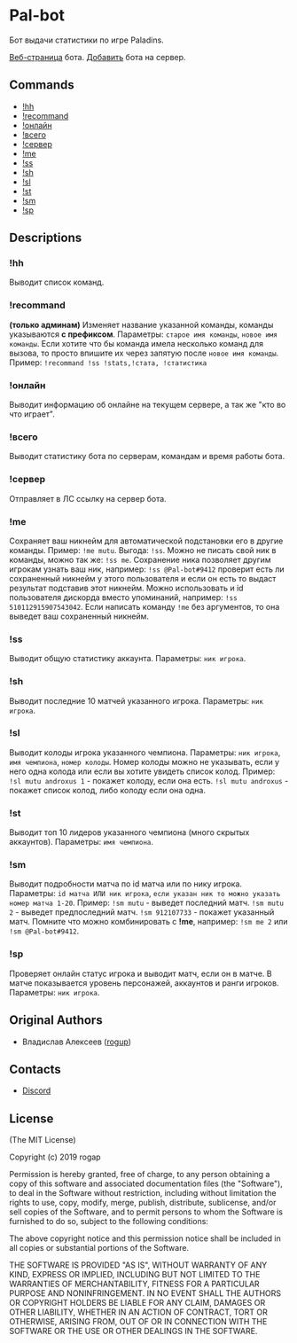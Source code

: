 # Pal-bot

Бот выдачи статистики по игре Paladins.

[Веб-страница](https://webmyself.ru/pal-bot/) бота. 
[Добавить](https://discordapp.com/oauth2/authorize?client_id=626327927050600448&permissions=247872&scope=bot) бота на сервер.

## Commands

* [!hh](#hh)
* [!recommand](#recommand)
* [!онлайн](#онлайн)
* [!всего](#всего)
* [!сервер](#сервер)
* [!me](#me)
* [!ss](#ss)
* [!sh](#sh)
* [!sl](#sl)
* [!st](#st)
* [!sm](#sm)
* [!sp](#sp)

## Descriptions

### !hh

Выводит список команд.

### !recommand

__(только админам)__ Изменяет название указанной команды, команды указываются __с префиксом__. Параметры: `старое имя команды`, `новое имя команды`. Если хотите что бы команда имела несколько команд для вызова, то просто впишите их через запятую после `новое имя команды`. Пример: `!recommand !ss !stats,!стата, !статистика`

### !онлайн

Выводит информацию об онлайне на текущем сервере, а так же "кто во что играет".

### !всего

Выводит статистику бота по серверам, командам и время работы бота.

### !сервер

Отправляет в ЛС ссылку на сервер бота.

### !me

Сохраняет ваш никнейм для автоматической подстановки его в другие команды. Пример: `!me mutu`. Выгода: `!ss`. Можно не писать свой ник в команды, можно так же: `!ss me`. Сохранение ника позволяет другим игрокам узнать ваш ник, например: `!ss @Pal-bot#9412` проверит есть ли сохраненный никнейм у этого пользователя и если он есть то выдаст результат подставив этот никнейм. Можно использовать и id пользователя дискорда вместо упоминаний, например: `!ss 510112915907543042`. Если написать команду `!me` без аргументов, то она выведет ваш сохраненный никнейм.

### !ss

Выводит общую статистику аккаунта. Параметры: `ник игрока`.

### !sh

Выводит последние 10 матчей указанного игрока. Параметры: `ник игрока`.

### !sl

Выводит колоды игрока указанного чемпиона. Параметры: `ник игрока`, `имя чемпиона`, `номер колоды`. Номер колоды можно не указывать, если у него одна колода или если вы хотите увидеть список колод. Пример: `!sl mutu androxus 1` - покажет колоду, если она есть. `!sl mutu androxus` - покажет список колод, либо колоду если она одна.

### !st

Выводит топ 10 лидеров указанного чемпиона (много скрытых аккаунтов). Параметры: `имя чемпиона`.

### !sm

Выводит подробности матча по id матча или по нику игрока. Параметры: `id матча ИЛИ ник игрока`, `если указан ник то можно указать номер матча 1-20`. Пример: `!sm mutu` - выведет последний матч. `!sm mutu 2` - выведет предпоследний матч. `!sm 912107733` - покажет указанный матч. Помните что можно комбинировать с __!me__, например: `!sm me 2` или `!sm @Pal-bot#9412`.

### !sp

Проверяет онлайн статус игрока и выводит матч, если он в матче. В матче показывается уровень персонажей, аккаунтов и ранги игроков. Параметры: `ник игрока`.

## Original Authors

* Владислав Алексеев ([rogup](https://github.com/rogap))

## Contacts

* [Discord](https://discord.gg/RG9WQtP)

## License

(The MIT License)

Copyright (c) 2019 rogap

Permission is hereby granted, free of charge, to any person obtaining a copy
of this software and associated documentation files (the "Software"), to deal
in the Software without restriction, including without limitation the rights
to use, copy, modify, merge, publish, distribute, sublicense, and/or sell
copies of the Software, and to permit persons to whom the Software is
furnished to do so, subject to the following conditions:

The above copyright notice and this permission notice shall be included in all
copies or substantial portions of the Software.

THE SOFTWARE IS PROVIDED "AS IS", WITHOUT WARRANTY OF ANY KIND, EXPRESS OR
IMPLIED, INCLUDING BUT NOT LIMITED TO THE WARRANTIES OF MERCHANTABILITY,
FITNESS FOR A PARTICULAR PURPOSE AND NONINFRINGEMENT. IN NO EVENT SHALL THE
AUTHORS OR COPYRIGHT HOLDERS BE LIABLE FOR ANY CLAIM, DAMAGES OR OTHER
LIABILITY, WHETHER IN AN ACTION OF CONTRACT, TORT OR OTHERWISE, ARISING FROM,
OUT OF OR IN CONNECTION WITH THE SOFTWARE OR THE USE OR OTHER DEALINGS IN THE
SOFTWARE.
